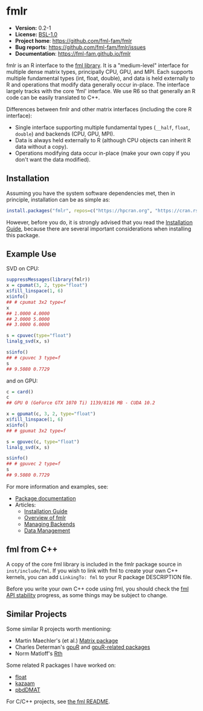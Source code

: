 # fmlr

* **Version:** 0.2-1
* **License:** [BSL-1.0](http://opensource.org/licenses/BSL-1.0)
* **Project home**: https://github.com/fml-fam/fmlr
* **Bug reports**: https://github.com/fml-fam/fmlr/issues
* **Documentation**: https://fml-fam.github.io/fmlr


fmlr is an R interface to the [fml library](https://github.com/fml-fam/fml). It is a "medium-level" interface for multiple dense matrix types, principally CPU, GPU, and MPI. Each supports multiple fundamental types (int, float, double), and data is held externally to R and operations that modify data generally occur in-place. The interface largely tracks with the core 'fml' interface. We use R6 so that generally an R code can be easily translated to C++.

Differences between fmlr and other matrix interfaces (including the core R interface):

* Single interface supporting multiple fundamental types (`__half`, `float`, `double`) and backends (CPU, GPU, MPI).
* Data is always held externally to R (although CPU objects can inherit R data without a copy).
* Operations modifying data occur in-place (make your own copy if you don't want the data modified).



## Installation

Assuming you have the system software dependencies met, then in principle, installation can be as simple as:

```r
install.packages("fmlr", repos=c("https://hpcran.org", "https://cran.rstudio.com"))
```

However, before you do, it is strongly advised that you read the [Installation Guide](https://fml-fam.github.io/fmlr/html/articles/01-installation.html), because there are several important considerations when installing this package.



## Example Use

SVD on CPU:

```r
suppressMessages(library(fmlr))
x = cpumat(3, 2, type="float")
x$fill_linspace(1, 6)
x$info()
## # cpumat 3x2 type=f
x
## 1.0000 4.0000 
## 2.0000 5.0000 
## 3.0000 6.0000 

s = cpuvec(type="float")
linalg_svd(x, s)

s$info()
## # cpuvec 3 type=f
s
## 9.5080 0.7729 
```

and on GPU:

```r
c = card()
c
## GPU 0 (GeForce GTX 1070 Ti) 1139/8116 MB - CUDA 10.2

x = gpumat(c, 3, 2, type="float")
x$fill_linspace(1, 6)
x$info()
## # gpumat 3x2 type=f 

s = gpuvec(c, type="float")
linalg_svd(x, s)

s$info()
## # gpuvec 2 type=f 
s
## 9.5080 0.7729 
```

For more information and examples, see:

* [Package documentation](https://fml-fam.github.io/fmlr)
* Articles:
    - [Installation Guide](https://fml-fam.github.io/fmlr/html/articles/01-installation.html)
    - [Overview of fmlr](https://fml-fam.github.io/fmlr/html/articles/02-overview.html)
    - [Managing Backends](https://fml-fam.github.io/fmlr/html/articles/03-backends.html)
    - [Data Management](https://fml-fam.github.io/fmlr/html/articles/04-data.html)



## fml from C++

A copy of the core fml library is included in the fmlr package source in `inst/include/fml`. If you wish to link with fml to create your own C++ kernels, you can add `LinkingTo: fml` to your R package DESCRIPTION file.

Before you write your own C++ code using fml, you should check the [fml API stability](https://github.com/fml-fam/fml#api-stability) progress, as some things may be subject to change.



## Similar Projects

Some similar R projects worth mentioning:

* Martin Maechler's (et al.) [Matrix package](https://cran.r-project.org/web/packages/Matrix/index.html)
* Charles Determan's [gpuR](https://github.com/cdeterman/gpuR) and [gpuR-related packages](https://github.com/gpuRcore)
* Norm Matloff's [Rth](https://github.com/Rth-org/Rth)

Some related R packages I have worked on:

* [float](https://github.com/wrathematics/float)
* [kazaam](https://github.com/RBigData/kazaam)
* [pbdDMAT](https://github.com/RBigData/pbdDMAT)

For C/C++ projects, see [the fml README](https://github.com/fml-fam/fml#philosophy-and-similar-projects).
